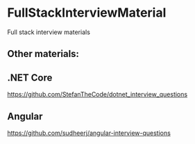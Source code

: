 # FullStackInterviewMaterial
Full stack interview materials

## Other materials:
## .NET Core
https://github.com/StefanTheCode/dotnet_interview_questions

## Angular
https://github.com/sudheerj/angular-interview-questions
